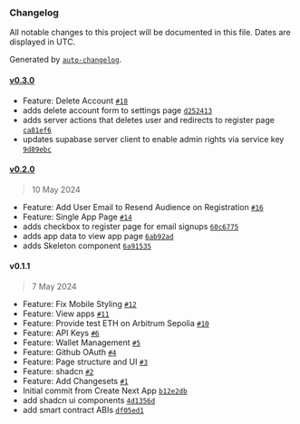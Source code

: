 ### Changelog

All notable changes to this project will be documented in this file. Dates are displayed in UTC.

Generated by [`auto-changelog`](https://github.com/CookPete/auto-changelog).

#### [v0.3.0](https://github.com/open-format/launchpad/compare/v0.2.0...v0.3.0)

- Feature: Delete Account [`#18`](https://github.com/open-format/launchpad/pull/18)
- adds delete account form to settings page [`d252413`](https://github.com/open-format/launchpad/commit/d25241321d3aced17278c508b67e59d8bbda9477)
- adds server actions that deletes user and redirects to register page [`ca81ef6`](https://github.com/open-format/launchpad/commit/ca81ef6b8644cd512fe812d2c9fedd168fb82a59)
- updates supabase server client to enable admin rights via service key [`9d89ebc`](https://github.com/open-format/launchpad/commit/9d89ebccc32422c4814f32df89fd024c76893028)

#### [v0.2.0](https://github.com/open-format/launchpad/compare/v0.1.1...v0.2.0)

> 10 May 2024

- Feature: Add User Email to Resend Audience on Registration [`#16`](https://github.com/open-format/launchpad/pull/16)
- Feature: Single App Page [`#14`](https://github.com/open-format/launchpad/pull/14)
- adds checkbox to register page for email signups [`60c6775`](https://github.com/open-format/launchpad/commit/60c67757e0accb3bb42806d6c1f6358077cdfdcc)
- adds app data to view app page [`6ab92ad`](https://github.com/open-format/launchpad/commit/6ab92ad45d1c529ccc2eefe606fba91057c6aa07)
- adds Skeleton component [`6a91535`](https://github.com/open-format/launchpad/commit/6a915359d2d849a1b4f3ebccdbde39834d24bc20)

#### v0.1.1

> 7 May 2024

- Feature: Fix Mobile Styling [`#12`](https://github.com/open-format/launchpad/pull/12)
- Feature: View apps [`#11`](https://github.com/open-format/launchpad/pull/11)
- Feature: Provide test ETH on Arbitrum Sepolia [`#10`](https://github.com/open-format/launchpad/pull/10)
- Feature: API Keys [`#6`](https://github.com/open-format/launchpad/pull/6)
- Feature: Wallet Management [`#5`](https://github.com/open-format/launchpad/pull/5)
- Feature: Github OAuth [`#4`](https://github.com/open-format/launchpad/pull/4)
- Feature: Page structure and UI [`#3`](https://github.com/open-format/launchpad/pull/3)
- Feature: shadcn [`#2`](https://github.com/open-format/launchpad/pull/2)
- Feature: Add Changesets [`#1`](https://github.com/open-format/launchpad/pull/1)
- Initial commit from Create Next App [`b12e2db`](https://github.com/open-format/launchpad/commit/b12e2db6ef06f3b9f86d9db6306701c3130f7875)
- add shadcn ui components [`4d1356d`](https://github.com/open-format/launchpad/commit/4d1356d44d8facc137fa43f72ce5f77719a5e7d1)
- add smart contract ABIs [`df05ed1`](https://github.com/open-format/launchpad/commit/df05ed13effc7b6219fad264c4a2fcf03ad0cbeb)
